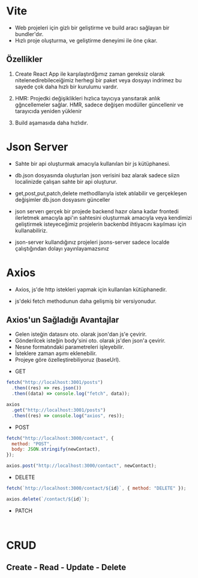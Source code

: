 # Vite

- Web projeleri için gizlı bir geliştirme ve build aracı sağlayan bir bundler'dır.
- Hızlı proje oluşturma, ve geliştirme deneyimi ile öne çıkar.

## Özellikler

1. Create React App ile karşılaştırdğımız zaman gereksiz olarak nitelenedirebileceiğimiz herhegi bir paket veya dosyayı indrimez bu sayede çok daha hızlı bir kurulumu vardır.

2. HMR: Projedki değişiklikleri hızlıca tayıcıya yansıtarak anlık gğncellemeler sağlar. HMR, sadece değişen modüller güncellenir ve tarayıcıda yeniden yüklenir

3. Build aşamasıda daha hızlıdır.

# Json Server

- Sahte bir api oluşturmak amacıyla kullanılan bir js kütüphanesi.

- db.json dosyasında oluşturlan json verisini baz alarak sadece siizn localinizde çalışan sahte bir api oluşturur.

- get,post,put,patch,delete methodllarıyla istek atılabilir ve gerçekleşen değişimler db.json dosyasını günceller

- json serverı gerçek bir projede backend hazır olana kadar frontedi ilerletmek amacıyla api'ın sahtesini oluşturmak amacıyla veya kendimizi geliştirmek isteyeceğimiz projelerin backenbd ihtiyacını kaşılması için kullanabiliriz.

- json-server kullandığınız projeleri jsons-server sadece localde çalıştığından dolayı yayınlayamazsınız

# Axios

- Axios, js'de http istekleri yapmak için kullanılan kütüphanedir.

- js'deki fetch methodunun daha gelişmiş bir versiyonudur.

## Axios'un Sağladığı Avantajlar

- Gelen isteğin datasını oto. olarak json'dan js'e çevirir.
- Gönderilcek isteğin body'sini oto. olarak js'den json'a çevirir.
- Nesne formatındaki parametreleri işleyebilir.
- İsteklere zaman aşımı eklenebilir.
- Projeye göre özelleştirebiliyoruz (baseUrl).

* GET

```js
fetch("http://localhost:3001/posts")
  .then((res) => res.json())
  .then((data) => console.log("fetch", data));
```

```js
axios
  .get("http://localhost:3001/posts")
  .then((res) => console.log("axios", res));
```

- POST

```js
fetch("http://localhost:3000/contact", {
  method: "POST",
  body: JSON.stringify(newContact),
});
```

```js
axios.post("http://localhost:3000/contact", newContact);
```

- DELETE

```js
fetch(`http://localhost:3000/contact/${id}`, { method: "DELETE" });
```

```js
axios.delete(`/contact/${id}`);
```

- PATCH

```js

```

```js

```

# CRUD

## Create - Read - Update - Delete
